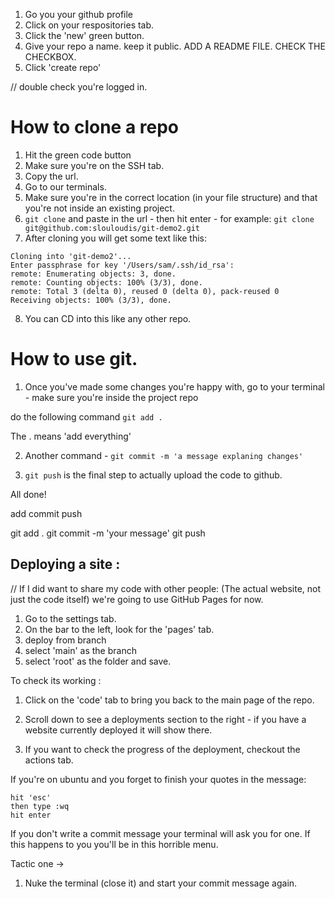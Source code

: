 1. Go you your github profile
2. Click on your respositories tab.
3. Click the 'new' green button.
4. Give your repo a name. keep it public. ADD A README FILE. CHECK THE CHECKBOX.
5. Click 'create repo'

// double check you're logged in.

# How to clone a repo

1. Hit the green code button
2. Make sure you're on the SSH tab.
3. Copy the url.
4. Go to our terminals.
5. Make sure you're in the correct location (in your file structure) and that you're not inside an existing project.
6. `git clone` and paste in the url - then hit enter - for example:
   `git clone git@github.com:slouloudis/git-demo2.git`
7. After cloning you will get some text like this:

```linux
Cloning into 'git-demo2'...
Enter passphrase for key '/Users/sam/.ssh/id_rsa':
remote: Enumerating objects: 3, done.
remote: Counting objects: 100% (3/3), done.
remote: Total 3 (delta 0), reused 0 (delta 0), pack-reused 0
Receiving objects: 100% (3/3), done.

```

8. You can CD into this like any other repo.

# How to use git.

1. Once you've made some changes you're happy with, go to your terminal - make sure you're inside the project repo

do the following command `git add .`

The . means 'add everything'

2. Another command - `git commit -m 'a message explaning changes'`

3. `git push` is the final step to actually upload the code to github.

All done!

add commit push

git add .
git commit -m 'your message'
git push

## Deploying a site :

// If I did want to share my code with other people: (The actual website, not just the code itself) we're going to use GitHub Pages for now.

1. Go to the settings tab.
2. On the bar to the left, look for the 'pages' tab.
3. deploy from branch
4. select 'main' as the branch
5. select 'root' as the folder and save.

To check its working :

1. Click on the 'code' tab to bring you back to the main page of the repo.
2. Scroll down to see a deployments section to the right - if you have a website currently deployed it will show there.

3. If you want to check the progress of the deployment, checkout the actions tab.

If you're on ubuntu and you forget to finish your quotes in the message:

```
hit 'esc'
then type :wq
hit enter

```

If you don't write a commit message your terminal will ask you for one.
If this happens to you you'll be in this horrible menu.

Tactic one ->

1. Nuke the terminal (close it) and start your commit message again.
